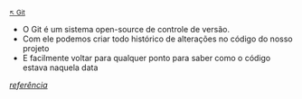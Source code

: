 ### 

<sub>[:arrow_upper_left: Git](readme.md)<sub>
- O Git é um sistema open-source de controle de versão.
- Com ele podemos criar todo histórico de alterações no código do nosso projeto
- E facilmente voltar para qualquer ponto para saber como o código estava naquela data

[*referência*](https://blog.rocketseat.com.br/iniciando-com-git-github/)


